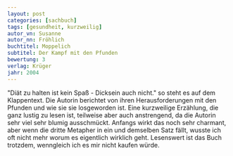 ```yaml
---
layout: post
categories: [sachbuch]
tags: [gesundheit, kurzweilig]
autor_vn: Susanne
autor_nn: Fröhlich
buchtitel: Moppelich
subtitel: Der Kampf mit den Pfunden
bewertung: 3
verlag: Krüger
jahr: 2004
---
```


"Diät zu halten ist kein Spaß - Dicksein auch nicht." so steht es auf dem Klappentext. Die Autorin berichtet von ihren Herausforderungen mit den Pfunden und wie sie sie losgeworden ist. Eine kurzweilige Erzählung, die ganz lustig zu lesen ist, teilweise aber auch anstrengend, da die Autorin sehr viel sehr blumig ausschmückt. Anfangs wirkt das noch sehr charmant, aber wenn die dritte Metapher in ein und demselben Satz fällt, wusste ich oft nicht mehr worum es eigentlich wirklich geht.
Lesenswert ist das Buch trotzdem, wenngleich ich es mir nicht kaufen würde.